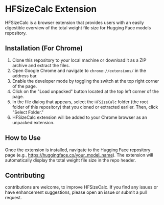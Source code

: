 # HFSizeCalc Extension

HFSizeCalc is a browser extension that provides users with an easily digestible overview of the total weight file size for Hugging Face models repository.


## Installation (For Chrome)

1. Clone this repository to your local machine or download it as a ZIP archive and extract the files.
2. Open Google Chrome and navigate to `chrome://extensions/` in the address bar.
3. Enable the developer mode by toggling the switch at the top right corner of the page.
4. Click on the "Load unpacked" button located at the top left corner of the page.
5. In the file dialog that appears, select the `HFSizeCalc` folder (the root folder of this repository) that you cloned or extracted earlier. Then, click "Select Folder."
6. HFSizeCalc extension will be added to your Chrome browser as an unpacked extension.


## How to Use

Once the extension is installed, navigate to the Hugging Face repository page (e.g., https://huggingface.co/your_model_name). The extension will automatically display the total weight file size in the repo header.

## Contributing

contributions are welcome, to improve HFSizeCalc. If you find any issues or have enhancement suggestions, please open an issue or submit a pull request.



